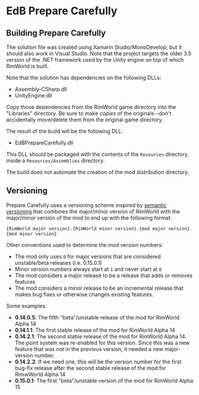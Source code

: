 # EdB Prepare Carefully

## Building Prepare Carefully

The solution file was created using Xamarin Studio/MonoDevelop, but it should also work in Visual Studio.  Note that the project targets the older 3.5 version of the .NET framework used by the Unity engine on top of which RimWorld is built.

Note that the solution has dependencies on the following DLLs:
- Assembly-CSharp.dll
- UnityEngine.dll

Copy those dependencies from the RimWorld game directory into the "Libraries" directory.  Be sure to make _copies_ of the originals--don't accidentally move/delete them from the original game directory.

The result of the build will be the following DLL:
- EdBPrepareCarefully.dll

This DLL should be packaged with the contents of the `Resources` directory, inside a `Resources/Assemblies` directory.

The build does not automate the creation of the mod distribution directory.

## Versioning

Prepare Carefully uses a versioning scheme inspired by [semantic versioning](http://semver.org/) that combines the major/minor version of RimWorld with the major/minor version of the mod to end up with the following format:

`{RimWorld major version}.{RimWorld minor version}.{mod major version}.{mod minor version}`

Other conventions used to determine the mod version numbers:
- The mod only uses `0` for major versions that are considered unstable/beta releases (i.e. 0.15.0.1)
- Minor version numbers always start at `1` and never start at `0`
- The mod considers a major release to be a release that adds or removes features
- The mod considers a minor release to be an incremental release that makes bug fixes or otherwise changes existing features.

Some examples:
+ **0.14.0.5**: The fifth "beta"/unstable release of the mod for RimWorld Alpha 14
+ **0.14.1.1**: The first stable release of the mod for RimWorld Alpha 14
+ **0.14.2.1**: The second stable release of the mod for RimWorld Alpha 14.  The point system was re-enabled for this version.  Since this was a new feature that was not in the previous version, it needed a new major-version number.
+ **0.14.2.2**: If we need one, this will be the version number for the first bug-fix release after the second stable release of the mod for RimwWorld Alpha 14
+ **0.15.0.1**: The first "beta"/unstable version of the mod for RimWorld Alpha 15
